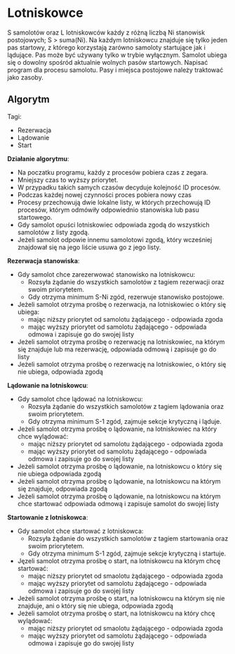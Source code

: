 # Lotniskowce

S samolotów oraz L lotniskowców każdy z różną liczbą Ni stanowisk postojowych; S > suma(Ni). Na każdym lotniskowcu znajduje się tylko jeden pas startowy, z którego korzystają zarówno samoloty startujące jak i lądujące. Pas może być używany tylko w trybie wyłącznym. Samolot ubiega się o dowolny spośród aktualnie wolnych pasów startowych. Napisać program dla procesu samolotu. Pasy i miejsca postojowe należy traktować jako zasoby. 

## Algorytm
Tagi:
- Rezerwacja
- Lądowanie
- Start

**Działanie algorytmu**:
- Na poczatku programu, każdy z procesów pobiera czas z zegara.
- Mniejszy czas to wyższy priorytet.
- W przypadku takich samych czasów decyduje kolejność ID procesów.
- Podczas każdej nowej czynności proces pobiera nowy czas
- Procesy przechowują dwie lokalne listy, w których przechowują ID procesów, którym odmówiły odpowiednio stanowiska lub pasu startowego.
- Gdy samolot opuści lotniskowiec odpowiada zgodą do wszystkich samolotów z listy zgodą.
- Jeżeli samolot odpowie innemu samolotowi zgodą, który wcześniej znajdował się na jego liście usuwa go z jego listy.


**Rezerwacja stanowiska**:
- Gdy samolot chce zarezerwować stanowisko na lotniskowcu:
    - Rozsyła żądanie do wszystkich samolotów z tagiem rezerwacji oraz swoim priorytetem.
    - Gdy otrzyma minimum S-Ni zgód, rezerwuje stanowisko postojowe.
- Jeżeli samolot otrzyma prośbę o rezerwacja, na lotniskowiec o który się ubiega:
    - mając niższy priorytet od samolotu żądającego - odpowiada zgoda
    - mając wyższy priorytet od samolotu żądającego - odpowiada odmowa i zapisuje go do swojej listy
- Jeżeli samolot otrzyma prośbę o rezerwację na lotniskowiec, na którym się znajduje lub ma rezerwację, odpowiada odmową i zapisuje go do listy
- Jeżeli samolot otrzyma prośbę o rezerwację na lotniskowiec, o który się nie ubiega, odpowiada zgodą

**Lądowanie na lotniskowcu**:
- Gdy samolot chce lądować na lotniskowcu:
    - Rozsyła żądanie do wszystkich samolotów z tagiem lądowania oraz swoim priorytetem.
    - Gdy otrzyma minimum S-1 zgód, zajmuje sekcje krytyczną i ląduje.
- Jeżeli samolot otrzyma prośbę o lądowanie, na lotniskowiec na który chce wylądować:
    - mając niższy priorytet od samolotu żądającego - odpowiada zgoda
    - mając wyższy priorytet od samolotu żądającego - odpowiada odmowa i zapisuje go do swojej listy
- Jeżeli samolot otrzyma prośbę o lądowanie, na lotniskowcu o który się nie ubiega odpowiada zgodą
- Jeżeli samolot otrzyma prośbę o lądowanie, na lotniskowcu na którym się znajduje, odpowiada zgodą
- Jeżeli samolot otrzyma prośbę o lądowanie, na lotniskowcu na którym chce startować odpowiada odmową i zapisuje samolot do swojej listy

**Startowanie z lotniskowca**:
- Gdy samolot chce startować z lotniskowca:
    - Rozsyła żądanie do wszystkich samolotów z tagiem startowania oraz swoim priorytetem.
    - Gdy otrzyma minimum S-1 zgód, zajmuje sekcje krytyczną i startuje.
- Jęzeli samolot otrzyma prośbę o start, na lotniskowcu na którym chcę startować:
    - mając niższy priorytet od smaolotu żądającego - odpowiada zgoda
    - mając wyższy priorytet od samolotu żądającego - odpowiada odmowa i zapisuje go do swojej listy
- Jeżeli samolot otrzyma prośbę o start, na lotniskowcu na którym się nie znajduje, ani o który się nie ubiega, odpowiada zgodą
- Jeżeli samolot otrzyma prośbę o start, na lotniskowcu na który chcę wylądować:
    - mając niższy priorytet od smaolotu żądającego - odpowiada zgoda
    - mając wyższy priorytet od samolotu żądającego - odpowiada odmowa i zapisuje go do swojej listy